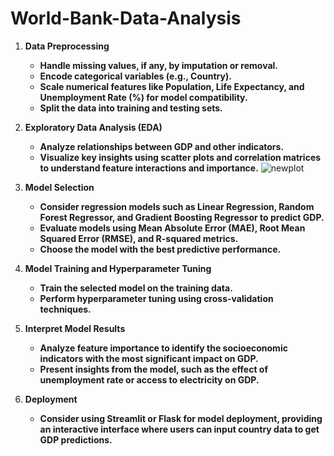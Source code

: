 # World-Bank-Data-Analysis

1. **Data Preprocessing**
    - **Handle missing values, if any, by imputation or removal.**
    - **Encode categorical variables (e.g., Country).**
    - **Scale numerical features like Population, Life Expectancy, and Unemployment Rate (%) for model compatibility.**
    - **Split the data into training and testing sets.**
  
      
2. **Exploratory Data Analysis (EDA)**
    - **Analyze relationships between GDP and other indicators.**
    - **Visualize key insights using scatter plots and correlation matrices to understand feature interactions and importance.**
    ![newplot](https://github.com/user-attachments/assets/6f587f42-3ad2-434e-b1b8-a68dd1a9f2c9)

  
      
3. **Model Selection**
    - **Consider regression models such as Linear Regression, Random Forest Regressor, and Gradient Boosting Regressor to predict GDP.**
    - **Evaluate models using Mean Absolute Error (MAE), Root Mean Squared Error (RMSE), and R-squared metrics.**
    - **Choose the model with the best predictive performance.**
  
      
4. **Model Training and Hyperparameter Tuning**
    - **Train the selected model on the training data.**
    - **Perform hyperparameter tuning using cross-validation techniques.**
  
      
5. **Interpret Model Results**
    - **Analyze feature importance to identify the socioeconomic indicators with the most significant impact on GDP.**
    - **Present insights from the model, such as the effect of unemployment rate or access to electricity on GDP.**
  

6. **Deployment**
    - **Consider using Streamlit or Flask for model deployment, providing an interactive interface where users can input country data to get GDP predictions.**
